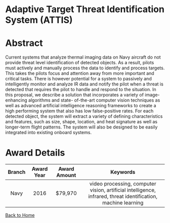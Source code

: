 
Adaptive Target Threat Identification System (ATTIS)
====================================================

# Abstract


Current systems that analyze thermal imaging data on Navy aircraft do not provide threat level identification of detected objects. As a result, pilots must actively and manually process the data to identify and process targets. This takes the pilots focus and attention away from more important and critical tasks. There is however potential for a system to passively and intelligently monitor and analyze IR data and notify the pilot when a threat is detected that requires the pilot to handle and respond to the situation. In this proposal, we describe a solution that incorporates a variety of image-enhancing algorithms and state- of-the-art computer vision techniques as well as advanced artificial intelligence reasoning frameworks to create a high performing system that also has low false-positive rates. For each detected object, the system will extract a variety of defining characteristics and features, such as size, shape, location, and heat signature as well as longer-term flight patterns. The system will also be designed to be easily integrated into existing onboard systems.  

# Award Details

|Branch|Award Year|Award Amount|Keywords|
| :---: | :---: | :---: | :---: |
|Navy|2016|$79,970|video processing, computer vision, artificial intelligence, infrared, threat identification, machine learning|
  
  


[Back to Home](https://github.com/chrischow/dod_sbir_awards/Reports/DJ/#1917)